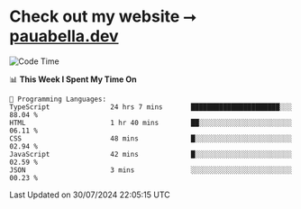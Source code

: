 # Check out my website ⭢ [pauabella.dev](https://pauabella.dev)

<!--START_SECTION:waka-->
![Code Time](http://img.shields.io/badge/Code%20Time-3%2C614%20hrs%2054%20mins-blue)

📊 **This Week I Spent My Time On** 

```text
💬 Programming Languages: 
TypeScript               24 hrs 7 mins       ██████████████████████░░░   88.04 % 
HTML                     1 hr 40 mins        ██░░░░░░░░░░░░░░░░░░░░░░░   06.11 % 
CSS                      48 mins             █░░░░░░░░░░░░░░░░░░░░░░░░   02.94 % 
JavaScript               42 mins             █░░░░░░░░░░░░░░░░░░░░░░░░   02.59 % 
JSON                     3 mins              ░░░░░░░░░░░░░░░░░░░░░░░░░   00.23 % 
```


 Last Updated on 30/07/2024 22:05:15 UTC
<!--END_SECTION:waka-->
